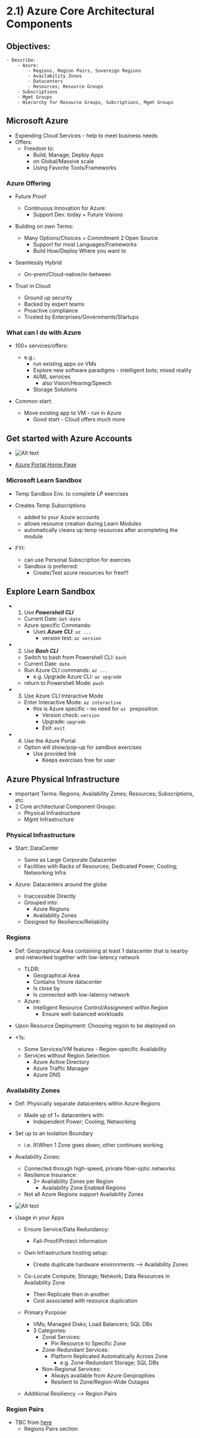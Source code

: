 # 2.1) Azure Core Architectural Components

## Objectives:
	- Describe: 
        - Azure: 
            - Regions, Region Pairs, Sovereign Regions
            - Availability Zones
            - Datacenters
            - Resources; Resource Groups
        - Subscriptions
        - Mgmt Groups
        - Hierarchy for Resource Groups, Subcriptions, Mgmt Groups

 

## Microsoft Azure
- Expending Cloud Services - help to meet business needs
- Offers:
    - Freedom to:
        - Build; Manage; Deploy Apps 
        - on Global/Massive scale
        - Using Favorite Tools/Frameworks

### Azure Offering
- Future Proof
    - Continuous Innovation for Azure:
        - Support Dev. today + Future Visions
- Building on own Terms:
    - Many Options/Choices + Commitment 2 Open Source
        - Support for most Languages/Frameworks
        - Build How/Deploy Where you want to
- Seamlessly Hybrid
    - On-prem/Cloud-native/in-between

- Trust in Cloud:
    - Ground up security
    - Backed by expert teams
    - Proactive compliance 
    - Trusted by Enterprises/Governments/Startups

### What can I do with Azure
- 100+ services/offers:
    - e.g.:
        - run existing apps on VMs
        - Explore new software paradigms - intelligent bots; mixed reality
        - AI/ML services
            - also Vision/Hearing/Speech
        - Storage Solutions

- Common start:
    - Move existing app to VM - run in Azure
        - Good start - Cloud offers much more

## Get started with Azure Accounts

- ![Alt text](pics/account_resource_hierarchy.png)

- [Azure Portal Home Page](https://portal.azure.com/#home)

### Microsoft Learn Sandbox
- Temp Sandbox Env. to complete LP exercises
- Creates Temp Subscriptions
    - added to your Azure accounts
    - allows resource creation during Learn Modules
    - automatically cleans up temp resources after acompleting the module

- FYI:
    - can use Personal Subscription for exercies
    - Sandbox is preferred:
        - Create/Test azure resources for free!!!
    
## Explore Learn Sandbox

- 1) Use ***Powershell CLI***
    - Current Date: `Get-date`
    - Azure specific Commands:
        - Uses ***Azure CLI***: `az ...`
            - version test: `az version`

- 2) Use ***Bash CLI***
    - Switch to bash from Powershell CLI: `bash`
    - Current Date: `date`
    - Run Azure CLI commands: `az ...`
        - e.g. Upgrade Azure CLI: `az upgrade`
    - return to Powershell Mode: `pwsh`

- 3) Use Azure CLI Interactive Mode
    - Enter Interactive Mode: `az interactive`
        - this is Azure specific - no need for `az ` preposition
            - Version check: `version`
            - Upgrade: `upgrade`
            - Exit: `exit`

- 4) Use the Azure Portal
    - Option will show/pop-up for sandbox exercises
        - Use provided link
            - Keeps exercises free for user

## Azure Physical Infrastructure
- Important Terms: Regions; Availability Zones; Resources; Subscriptions, etc.
- 2 Core architectural Component Groups:
    - Physical Infrastructure
    - Mgmt Infrastructure

### Physical Infrastructure
- Start: DataCenter
    - Same as Large Corporate Datacenter
    - Facilities with Racks of Resources; Dedicated Power, Cooling; Networking Infra

- Azure: Datacenters around the globe
    - Inaccessible Directly
    - Grouped into: 
        - Azure Regions 
        - Availability Zones
    - Designed for Resilience/Reliability

### Regions
- Def: Geopraphical Area containing at least 1 datacenter that is nearby and networked together with low-latency network
    - TLDR:
        - Geographical Area
        - Contains 1/more datacenter
        - Is close by
        - Is connected with low-latency network
    - Azure:
        - Intelligent Resource Control/Assignment within Region
            - Ensure well-balanced workloads

- Upon Resource Deployment: Choosing regoin to be deployed on 
- +1s: 
    - Some Services/VM features - Region-specific Availability
    - Services without Region Selection:
        - Azure Active Directory
        - Azure Traffic Manager
        - Azure DNS

### Availability Zones
- Def: Physically separate datacenters within Azure Regions
    - Made up of 1+ datacenters with:
        - Independent Power; Cooling; Networking
- Set up to an Isolation Boundary
    - i.e. If/When 1 Zone goes down; other continues working
- Availability Zones:
    - Connected through high-speed, private fiber-optic networks:
    - Resilience Insurance:
        - 3+ Availability Zones per Region
            - Availability Zone Enabled Regions
    - Not all Azure Regions support Availability Zones

- ![Alt text](pics/regions_avail_zones.png)

- Usage in your Apps
    - Ensure Service/Data Redundancy:
        - Fail-Proof/Protect information
    - Own Infrastructure hosting setup:
        -  Create duplicate hardware environments --> Availability Zones
    - Co-Locate Compute; Storage; Network; Data Resources in Availability Zone
        - Then Replicate then in another
        - Cost associated with resource duplication
    - Primary Purpose: 
        - VMs; Managed Disks; Load Balancers; SQL DBs
        - 3 Categories:
            - Zonal Services:
                - Pin Resource to Specific Zone
            - Zone-Redundant Services:
                - Platform Replicated Automatically Across Zone
                    - e.g. Zone-Redundant Storage; SQL DBs
            - Non-Regional Services:
                - Always available from Azure Geopraphies
                - Resilient to Zone/Region-Wide Outages

    - Additional Resiliency --> Region Pairs

### Region Pairs
- TBC from [here](https://learn.microsoft.com/en-us/training/modules/describe-core-architectural-components-of-azure/5-describe-azure-physical-infrastructure)
    - Regions Pairs section
